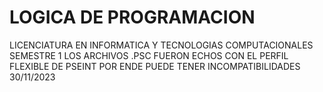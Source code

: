 # LOGICA DE PROGRAMACION 
LICENCIATURA EN INFORMATICA Y TECNOLOGIAS COMPUTACIONALES
SEMESTRE 1 
LOS ARCHIVOS .PSC FUERON ECHOS CON EL PERFIL FLEXIBLE DE PSEINT POR ENDE PUEDE TENER INCOMPATIBILIDADES
30/11/2023
